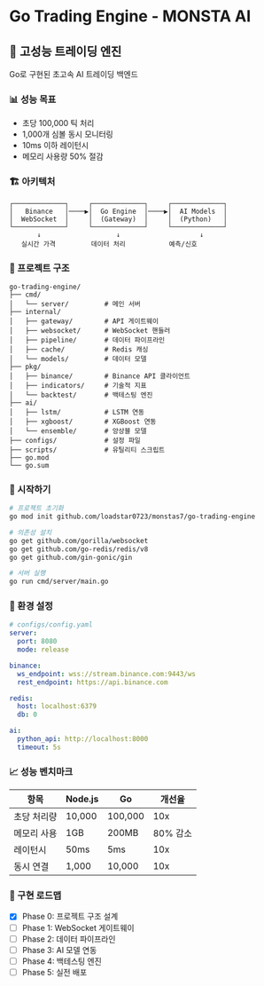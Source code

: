# Go Trading Engine - MONSTA AI

## 🚀 고성능 트레이딩 엔진

Go로 구현된 초고속 AI 트레이딩 백엔드

### 📊 성능 목표
- 초당 100,000 틱 처리
- 1,000개 심볼 동시 모니터링
- 10ms 이하 레이턴시
- 메모리 사용량 50% 절감

### 🏗️ 아키텍처

```
┌─────────────┐     ┌─────────────┐     ┌─────────────┐
│   Binance   │────▶│  Go Engine  │────▶│  AI Models  │
│  WebSocket  │     │  (Gateway)  │     │  (Python)   │
└─────────────┘     └─────────────┘     └─────────────┘
       ↓                   ↓                    ↓
   실시간 가격         데이터 처리           예측/신호
```

### 📁 프로젝트 구조

```
go-trading-engine/
├── cmd/
│   └── server/         # 메인 서버
├── internal/
│   ├── gateway/        # API 게이트웨이
│   ├── websocket/      # WebSocket 핸들러
│   ├── pipeline/       # 데이터 파이프라인
│   ├── cache/          # Redis 캐싱
│   └── models/         # 데이터 모델
├── pkg/
│   ├── binance/        # Binance API 클라이언트
│   ├── indicators/     # 기술적 지표
│   └── backtest/       # 백테스팅 엔진
├── ai/
│   ├── lstm/           # LSTM 연동
│   ├── xgboost/        # XGBoost 연동
│   └── ensemble/       # 앙상블 모델
├── configs/            # 설정 파일
├── scripts/            # 유틸리티 스크립트
├── go.mod
└── go.sum
```

### 🚀 시작하기

```bash
# 프로젝트 초기화
go mod init github.com/loadstar0723/monstas7/go-trading-engine

# 의존성 설치
go get github.com/gorilla/websocket
go get github.com/go-redis/redis/v8
go get github.com/gin-gonic/gin

# 서버 실행
go run cmd/server/main.go
```

### 🔧 환경 설정

```yaml
# configs/config.yaml
server:
  port: 8080
  mode: release

binance:
  ws_endpoint: wss://stream.binance.com:9443/ws
  rest_endpoint: https://api.binance.com

redis:
  host: localhost:6379
  db: 0

ai:
  python_api: http://localhost:8000
  timeout: 5s
```

### 📈 성능 벤치마크

| 항목 | Node.js | Go | 개선율 |
|------|---------|-----|--------|
| 초당 처리량 | 10,000 | 100,000 | 10x |
| 메모리 사용 | 1GB | 200MB | 80% 감소 |
| 레이턴시 | 50ms | 5ms | 10x |
| 동시 연결 | 1,000 | 10,000 | 10x |

### 🎯 구현 로드맵

- [x] Phase 0: 프로젝트 구조 설계
- [ ] Phase 1: WebSocket 게이트웨이
- [ ] Phase 2: 데이터 파이프라인
- [ ] Phase 3: AI 모델 연동
- [ ] Phase 4: 백테스팅 엔진
- [ ] Phase 5: 실전 배포